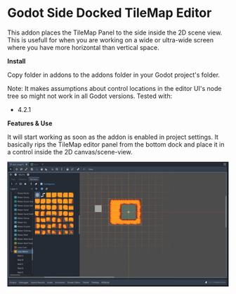 # Godot Side Docked TileMap Editor

This addon places the TileMap Panel to the side inside the 2D scene view. This is usefull for when you are working on a wide or ultra-wide screen where you have more horizontal than vertical space.

**Install** 

Copy folder in addons to the addons folder in your Godot project's folder.

Note: It makes assumptions about control locations in the editor UI's node tree so might not work in all Godot versions. Tested with:
- 4.2.1

**Features & Use**

It will start working as soon as the addon is enabled in project settings. It basically rips the TileMap editor panel from the bottom dock and place it in a control inside the 2D canvas/scene-view.

![sample image](/img/tilemap.jpg)
